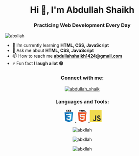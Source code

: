 <h1 align="center">Hi 👋, I'm Abdullah Shaikh</h1>
<h3 align="center">Practicing Web Development Every Day</h3>

<p align="left"> 
  <img src="https://komarev.com/ghpvc/?username=abxllah&label=Profile%20views&color=0e75b6&style=flat" alt="abxllah" /> 
</p>

- 🌱 I’m currently learning **HTML, CSS, JavaScript**
- 💬 Ask me about **HTML, CSS, JavaScript**
- 📫 How to reach me **abdullahshaikh1424@gmail.com**
- ⚡ Fun fact **I laugh a lot 😁**

<h3 align="center">Connect with me:</h3>
<p align="center">
  <a href="https://instagram.com/abdullah_xhaik" target="blank">
    <img align="center" src="https://raw.githubusercontent.com/rahuldkjain/github-profile-readme-generator/master/src/images/icons/Social/instagram.svg" alt="abdullah_xhaik" height="30" width="40" />
  </a>
</p>

<h3 align="center">Languages and Tools:</h3>
<p align="center"> 
  <a href="https://www.w3schools.com/css/" target="_blank" rel="noreferrer">
    <img src="https://raw.githubusercontent.com/devicons/devicon/master/icons/css3/css3-original-wordmark.svg" alt="css3" width="40" height="40"/> 
  </a> 
  <a href="https://www.w3.org/html/" target="_blank" rel="noreferrer"> 
    <img src="https://raw.githubusercontent.com/devicons/devicon/master/icons/html5/html5-original-wordmark.svg" alt="html5" width="40" height="40"/> 
  </a> 
  <a href="https://developer.mozilla.org/en-US/docs/Web/JavaScript" target="_blank" rel="noreferrer"> 
    <img src="https://raw.githubusercontent.com/devicons/devicon/master/icons/javascript/javascript-original.svg" alt="javascript" width="40" height="40"/> 
  </a> 
</p>

<p align="center">
  <img src="https://github-readme-stats.vercel.app/api/top-langs?username=abxllah&show_icons=true&locale=en&layout=compact" alt="abxllah" />
</p>

<p align="center">
  <img src="https://github-readme-stats.vercel.app/api?username=abxllah&show_icons=true&locale=en" alt="abxllah" />
</p>

<p align="center">
  <img src="https://github-readme-streak-stats.herokuapp.com/?user=abxllah&" alt="abxllah" />
</p>
